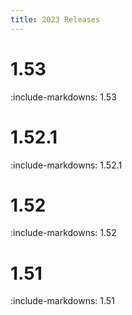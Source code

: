 ```yaml
---
title: 2023 Releases
---
```


# 1.53

:include-markdowns: 1.53

# 1.52.1

:include-markdowns: 1.52.1

# 1.52

:include-markdowns: 1.52

# 1.51

:include-markdowns: 1.51

